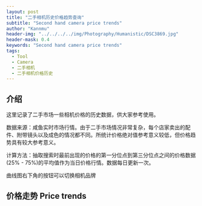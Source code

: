 ```yaml
---
layout: post
title: "二手相机历史价格趋势查询"
subtitle: "Second hand camera price trends"
author: "Kannmu"
header-img: "../../../../img/Photography/Humanistic/DSC3869.jpg"
header-mask: 0.4
keywords: "Second hand camera price trends"
tags:
  - Tool
  - Camera
  - 二手相机
  - 二手相机价格历史
---
```


<html lang="zh-CN"> <head> <meta name="keywords" content="二手相机,价格历史,价格趋势,二手相机价格历史,二手相机市场" /> </head> </html>

<!-- <iframe frameborder="no" border="0" marginwidth="0" marginheight="0" width=700 height=86 src="https://music.163.com/outchain/player?type=2&id=1300698999&auto=1&height=66"></iframe> -->

## 介绍

这里记录了二手市场一些相机价格的历史数据，供大家参考使用。

数据来源：咸鱼实时市场行情。由于二手市场情况非常复杂，每个店家卖出的配件、附带镜头以及成色的情况都不同。所统计价格绝对值参考意义较低，但价格趋势具有较大参考意义。

计算方法：抽取搜索时最前出现的价格的第一分位点到第三分位点之间的价格数据(25% - 75%)的平均值作为当日价格行情。数据每日更新一次。

曲线图右下角的按钮可以切换相机品牌

## 价格走势 Price trends

<head>
    <title>二手相机价格走势</title>
    <!-- 引入Chart.js -->
    <script src="https://cdn.jsdelivr.net/npm/chart.js"></script>
    <!-- 引入zoom插件 -->
    <script src="https://cdn.jsdelivr.net/npm/chartjs-plugin-zoom"></script>
    <style>
        .chart-container {
            position: relative; /* 设置相对定位 */
            width: 800px; /* 设置容器宽度 */
            margin: 0 auto; /* 居中容器 */
        }
        #brandSelect {
            position: absolute; /* 使用绝对定位相对于容器 */
            bottom: 10;       /* 菜单距离容器顶部的距离 */
            right: 0;      /* 菜单距离容器左侧的距离 */
            z-index: 100; /* 确保菜单在图表之上 */
        }
        canvas {
            max-width: 100%;
            height: auto;
        }
    </style>
</head>

<body>
<div class="chart-container">
    <canvas id="cameraChart" width="1920" height="1080"></canvas>
    <select id="brandSelect"></select>
</div>

<script defer>
// 初始化全局变量
var cameraChart = null;
var defaultBrand = null;
var allData = [];
fetch('../../../../Data/Data.json')
  .then(response => {
    if (response.ok) {
      return response.json();
    }
    throw new Error('Network response was not ok.');
  })
  .then(jsonData => {
    allData = jsonData; // 存储所有数据
    // 动态添加品牌选项到下拉菜单
    var brands = Object.keys(jsonData);
    defaultBrand = brands[0]; 
    var selectElement = document.getElementById('brandSelect');
    brands.forEach(function(brand) {
      var option = document.createElement('option');
      option.value = brand;
      option.textContent = brand;
      selectElement.appendChild(option);
    });
    // 初始化图表
    updateChart(defaultBrand);
  })
  .catch(error => {
    console.error('There has been a problem with your fetch operation:', error);
  });
// 监听下拉菜单变化
document.getElementById('brandSelect').addEventListener('change', function(event) {
  updateChart(event.target.value);
});
function updateChart(selectedBrand) {
  var datasets = [];
  var brands = Object.keys(allData);
  var maxPricesLength = 0;
  var currentDate = new Date();
  lastHue = 170;
  brands.forEach(function(brand) {
    if (selectedBrand === 'all' || brand === selectedBrand) {
      var cameras = allData[brand];
      var cameraNames = Object.keys(cameras);
      cameraNames.forEach(function(cameraName) {
        var prices = cameras[cameraName];
        var color = getPairedColor();
        datasets.push({
          label: cameraName,
          data: prices,
          borderColor: color,
          backgroundColor: color.replace(')', ', 0.5)').replace('hsl', 'hsla'),
          tension: 0.3
        });
        if (prices.length > maxPricesLength) {
          maxPricesLength = prices.length;
        }
      });
    }
  });
  var labels = [];
  for (var i = 0; i < maxPricesLength; i++) {
    var date = new Date(currentDate);
    date.setDate(currentDate.getDate() - i);
    labels.unshift(date.toISOString().split('T')[0]);
  }
  // 如果图表已经存在，则更新数据
  if (cameraChart !== null) {
    cameraChart.data.datasets = datasets;
    cameraChart.data.labels = labels;
    cameraChart.update();
  } else {
    // 否则创建新的图表实例
    var ctx = document.getElementById('cameraChart').getContext('2d');
    cameraChart = new Chart(ctx, {
      type: 'line',
      data: {
        labels: labels,
        datasets: datasets
      },
      options: {
        responsive: true,
        title: {
          display: true,
          text: '价格走势图'
        },
        scales: {
            x:{
                title: {
                    display: true,
                    text: '日期 Date'
                }
            },
            y: {
                beginAtZero: false,
                title: {
                    display: true,
                    text: '价格 Price (CNY)'
                }
            }
        },
        tooltips: {
          enabled: true
        },
        plugins: {
          zoom: {
            pan: {
              enabled: true,
              mode: 'x',
              speed: 20,
              threshold: 5
            },
            zoom: {
              wheel: {
                enabled: true
              },
              pinch: {
                enabled: true
              },
              mode: 'x'
            }
          }
        }
      }
    });
  }
}
function getRandomColor() {
  var hue = Math.floor((Math.random()-0.5) * 50 + 190);
  var saturation = 60;
  var lightness = 50;
  return 'hsl(' + hue + ', ' + saturation + '%, ' + lightness + '%)';
}
let lastHue = 0;
function getPairedColor() {
  // 定义色轮上的颜色间隔，例如每隔30度
  const hueStep = 20;
  // 计算下一个色调值
  lastHue = (lastHue + hueStep) % 360;
  // 使用固定饱和度和亮度值，确保颜色可以搭配
  const saturation = 60; // 饱和度
  const lightness = 60; // 亮度
  // 返回新的颜色
  return `hsl(${lastHue},${saturation}%, ${lightness}%)`;
}
</script>
</body>
